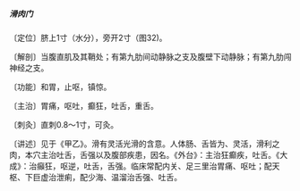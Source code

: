 ##### 滑肉门

〔定位〕脐上1寸（水分），旁开2寸（图32)。

〔解剖〕当腹直肌及其鞘处；有第九肋间动静脉之支及腹壁下动静脉；有第九肋闯神经之支。

〔功能〕和胃，止呕，镇惊。

〔主治〕胃痛，呕吐，癫狂，吐舌，重舌。

〔刺灸〕直刺0.8〜1寸，可灸。

〔讲述〕见于《甲乙》。滑有灵活光滑的含意。人体肠、舌皆为、灵活，滑利之肉，本穴主治吐舌，舌强以及腹部疾患，因名。《外台》：主治狂癫疾，吐舌。《大成》：治癲狂，呕逆，吐舌，舌强。临床常配内关、足三里治胃痛、呕吐；配天枢、下巨虚治泄痢，配少海、温溜治舌强、吐舌。
